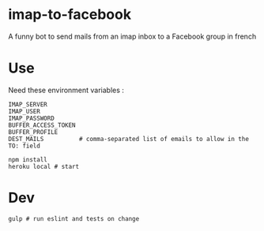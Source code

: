 imap-to-facebook
================

A funny bot to send mails from an imap inbox to a Facebook group in french

# Use

Need these environment variables :

```
IMAP_SERVER
IMAP_USER
IMAP_PASSWORD
BUFFER_ACCESS_TOKEN
BUFFER_PROFILE
DEST_MAILS          # comma-separated list of emails to allow in the TO: field
```

```
npm install
heroku local # start
```

# Dev

```
gulp # run eslint and tests on change
```
